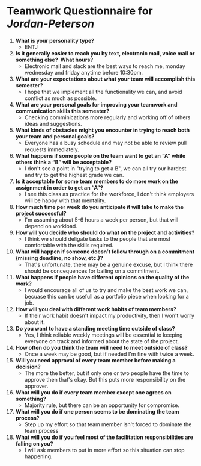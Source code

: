 # Teamwork Questionnaire for _Jordan-Peterson_

1. __What is your personality type?__
   * ENTJ
1. __Is it generally easier to reach you by text, electronic mail, voice mail or something else?  What hours?__ 
   * Electronic mail and slack are the best ways to reach me, monday wednesday and friday anytime before 10:30pm.
1. __What are your expectations about what your team will accomplish this semester?__ 
   * I hope that we implement all the functionality we can, and avoid conflict as much as possible.
1. __What are your personal goals for improving your teamwork and communication skills this semester?__ 
   * Checking comminications more regularly and working off of others ideas and suggestions.
1. __What kinds of obstacles might you encounter in trying to reach both your team and personal goals?__ 
   * Everyone has a busy schedule and may not be able to review pull requests immediately.
1. __What happens if some people on the team want to get an “A” while others think a “B” will be acceptable?__ 
   * I don't see a point in "trying to get a B", we can all try our hardest and try to get the highest grade we can.
1. __Is it acceptable for some team members to do more work on the assignment in order to get an “A”?__ 
   * I see this class as practice for the workforce, I don't think employers will be happy with that mentality.
1. __How much time per week do you anticipate it will take to make the project successful?__ 
   * I'm assuming about 5-6 hours a week per person, but that will depend on workload.
1. __How will you decide who should do what on the project and activities?__ 
   * I think we should deligate tasks to the people that are most comfortable with the skills required.
1. __What will happen if someone doesn’t follow through on a commitment (missing deadline, no show, etc.)?__ 
   * That's unfortunate, there may be a genuine excuse, but I think there should be concequences for bailing on a commitment.
1. __What happens if people have different opinions on the quality of the work?__ 
   * I would encourage all of us to try and make the best work we can, becuase this can be usefull as a portfolio piece when looking for a job.
1. __How will you deal with different work habits of team members?__ 
   * If their work habit doesn't impact my productivity, then I won't worry about it.
1. __Do you want to have a standing meeting time outside of class?__ 
   * Yes, I think reliable weekly meetings will be essential to keeping everyone on track and informed about the state of the project.
1. __How often do you think the team will need to meet outside of class?__ 
   * Once a week may be good, but if needed I'm fine with twice a week.
1. __Will you need approval of every team member before making a decision?__ 
   * The more the better, but if only one or two people have the time to approve then that's okay. But this puts more responsibility on the 
approver.
1. __What will you do if every team member except one agrees on something?__ 
   * Majority rule, but there can be an opportunity for compromise.
1. __What will you do if one person seems to be dominating the team process?__ 
   * Step up my effort so that team member isn't forced to dominate the team process
1. __What will you do if you feel most of the facilitation responsibilities are falling on you?__ 
   * I will ask members to put in more effort so this situation can stop happening.
